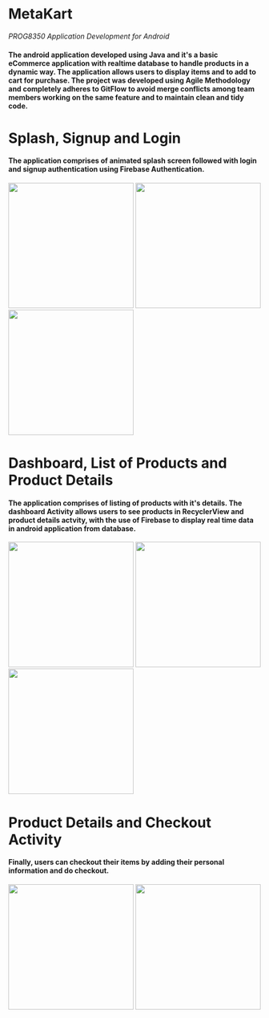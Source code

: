 # MetaKart
<i> PROG8350 Application Development for Android </i>
#### The android application developed using Java and it's a basic eCommerce application with realtime database to handle products in a dynamic way. The application allows users to display items and to add to cart for purchase. The project was developed using Agile Methodology and completely adheres to GitFlow to avoid merge conflicts among team members working on the same feature and to maintain clean and tidy code.

# Splash, Signup and Login

#### The application comprises of animated splash screen followed with login and signup authentication using Firebase Authentication.

<p float="center">
  <img src="https://user-images.githubusercontent.com/92999347/186964513-e94d259f-145a-4d9b-86c3-a5a1ef0a4d73.jpg" width="250" />
  <img src="https://user-images.githubusercontent.com/92999347/186976629-49a02f5f-5532-4478-9c8f-8e7e9b084f8e.jpg" width="250" /> 
  <img src="https://user-images.githubusercontent.com/92999347/186976642-8fc99a66-694e-410b-83f0-35da81b8303b.jpg" width="250" />
</p>

# Dashboard, List of Products and Product Details

#### The application comprises of listing of products with it's details. The dashboard Activity allows users to see products in RecyclerView and product details actvity, with the use of Firebase to display real time data in android application from database.

<p float="center">
  <img src="https://user-images.githubusercontent.com/92999347/186964533-5718620a-47e1-4ee5-9467-1f8ec13359f1.jpg" width="250" />
  <img src="https://user-images.githubusercontent.com/92999347/186973670-ef485107-68ac-44f1-8017-1b5c6f10e790.jpg" width="250" /> 
  <img src="https://user-images.githubusercontent.com/92999347/186964608-fc10dece-a807-43e5-9f94-92517430c870.jpg" width="250" />
</p>

# Product Details and Checkout Activity

#### Finally, users can checkout their items by adding their personal information and do checkout.

<p float="center">
  <img src="https://user-images.githubusercontent.com/92999347/186964616-41e55340-4e07-4b05-af3d-a5d43dfd545f.jpg" width="250" /> 
  <img src="https://user-images.githubusercontent.com/92999347/186964620-6b7efe17-d814-4e2a-9939-6f6a9edbd0b3.jpg" width="250" />
</p>

